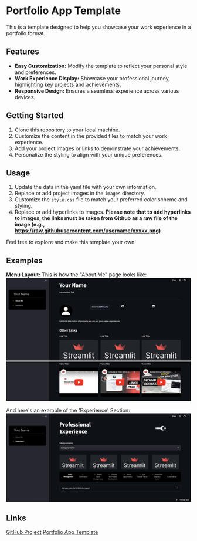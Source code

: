 # Portfolio App Template

This is a template designed to help you showcase your work experience in a portfolio format.

## Features

- **Easy Customization:** Modify the template to reflect your personal style and preferences.
- **Work Experience Display:** Showcase your professional journey, highlighting key projects and achievements.
- **Responsive Design:** Ensures a seamless experience across various devices.

## Getting Started

1. Clone this repository to your local machine.
2. Customize the content in the provided files to match your work experience.
3. Add your project images or links to demonstrate your achievements.
4. Personalize the styling to align with your unique preferences.

## Usage

1. Update the data in the yaml file with your own information.
2. Replace or add project images in the `images` directory.
3. Customize the `style.css` file to match your preferred color scheme and styling. 
4. Replace or add hyperlinks to images. **Please note that to add hyperlinks to images, the links must be taken from Github as a raw file of the image (e.g., https://raw.githubusercontent.com/username/xxxxx.png)**

Feel free to explore and make this template your own!

## Examples
**Menu Layout:**
This is how the "About Me" page looks like:
![Alt text](<Screenshot 2024-02-05 at 16.21.52.png>)
![Alt text](<Screenshot 2024-02-05 at 16.22.17.png>)

And here's an example of the 'Experience' Section:
![Alt text](<Screenshot 2024-02-05 at 15.54.01.png>)

## Links
[GitHub Project](https://github.com/youngpada1/portfolio-app)
[Portfolio App Template](https://portfolioapp.streamlit.app/)

